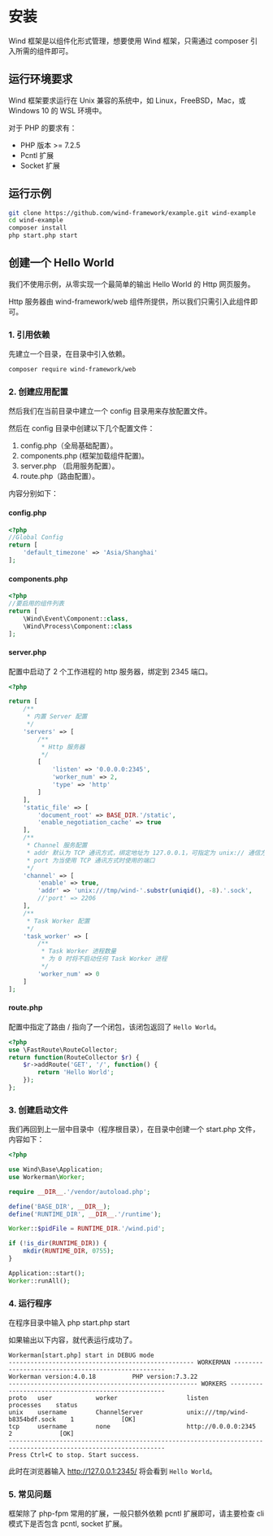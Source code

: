 # 安装 <!-- {docsify-ignore} -->

Wind 框架是以组件化形式管理，想要使用 Wind 框架，只需通过 composer 引入所需的组件即可。

## 运行环境要求

Wind 框架要求运行在 Unix 兼容的系统中，如 Linux，FreeBSD，Mac，或 Windows 10 的 WSL 环境中。

对于 PHP 的要求有：

- PHP 版本 >= 7.2.5
- Pcntl 扩展
- Socket 扩展

## 运行示例

```bash
git clone https://github.com/wind-framework/example.git wind-example
cd wind-example
composer install
php start.php start
```

## 创建一个 Hello World

我们不使用示例，从零实现一个最简单的输出 Hello World 的 Http 网页服务。

Http 服务器由 wind-framework/web 组件所提供，所以我们只需引入此组件即可。

### 1. 引用依赖

先建立一个目录，在目录中引入依赖。
```bash
composer require wind-framework/web
```

### 2. 创建应用配置

然后我们在当前目录中建立一个 config 目录用来存放配置文件。

然后在 config 目录中创建以下几个配置文件：
1. config.php（全局基础配置）。
1. components.php (框架加载组件配置)。
1. server.php （启用服务配置）。
1. route.php（路由配置）。

内容分别如下：

#### **config.php**
```php
<?php
//Global Config
return [
    'default_timezone' => 'Asia/Shanghai'
];
```

#### **components.php**
```php
<?php
//要启用的组件列表
return [
    \Wind\Event\Component::class,
    \Wind\Process\Component::class
];

```

#### **server.php**
配置中启动了 2 个工作进程的 http 服务器，绑定到 2345 端口。
```php
<?php

return [
    /**
     * 内置 Server 配置
     */
    'servers' => [
        /**
         * Http 服务器
         */
        [
            'listen' => '0.0.0.0:2345',
            'worker_num' => 2,
            'type' => 'http'
        ]
    ],
    'static_file' => [
        'document_root' => BASE_DIR.'/static',
        'enable_negotiation_cache' => true
    ],
    /**
     * Channel 服务配置
     * addr 默认为 TCP 通讯方式，绑定地址为 127.0.0.1，可指定为 unix:// 通信方式
     * port 为当使用 TCP 通讯方式时使用的端口
     */
    'channel' => [
        'enable' => true,
        'addr' => 'unix:///tmp/wind-'.substr(uniqid(), -8).'.sock',
        //'port' => 2206
    ],
    /**
     * Task Worker 配置
     */
    'task_worker' => [
        /**
         * Task Worker 进程数量
         * 为 0 时将不启动任何 Task Worker 进程
         */
        'worker_num' => 0
    ]
];
```

#### **route.php**

配置中指定了路由 / 指向了一个闭包，该闭包返回了 `Hello World`。

```php
<?php
use \FastRoute\RouteCollector;
return function(RouteCollector $r) {
	$r->addRoute('GET', '/', function() {
        return 'Hello World';
    });
};
```

### 3. 创建启动文件

我们再回到上一层中目录中（程序根目录），在目录中创建一个 start.php 文件，内容如下：
```php
<?php

use Wind\Base\Application;
use Workerman\Worker;

require __DIR__.'/vendor/autoload.php';

define('BASE_DIR', __DIR__);
define('RUNTIME_DIR', __DIR__.'/runtime');

Worker::$pidFile = RUNTIME_DIR.'/wind.pid';

if (!is_dir(RUNTIME_DIR)) {
    mkdir(RUNTIME_DIR, 0755);
}

Application::start();
Worker::runAll();

```

### 4. 运行程序

在程序目录中输入 php start.php start

如果输出以下内容，就代表运行成功了。
```
Workerman[start.php] start in DEBUG mode
--------------------------------------------------- WORKERMAN ---------------------------------------------------
Workerman version:4.0.18          PHP version:7.3.22
---------------------------------------------------- WORKERS ----------------------------------------------------
proto   user            worker                   listen                            processes    status
unix    username        ChannelServer            unix:///tmp/wind-b8354bdf.sock    1             [OK]
tcp     username        none                     http://0.0.0.0:2345               2             [OK]
-----------------------------------------------------------------------------------------------------------------
Press Ctrl+C to stop. Start success.
```

此时在浏览器输入 http://127.0.0.1:2345/ 将会看到 `Hello World`。

### 5. 常见问题

框架除了 php-fpm 常用的扩展，一般只额外依赖 pcntl 扩展即可，请主要检查 cli 模式下是否包含 pcntl, socket 扩展。
